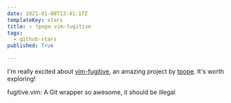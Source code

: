 ```yaml
---
date: 2021-01-08T13:41:17Z
templateKey: stars
title: ⭐ tpope vim-fugitive
tags:
  - github-stars
published: True

---
```


I'm really excited about [vim-fugitive](https://github.com/tpope/vim-fugitive), an amazing project by [tpope](https://github.com/tpope). It's worth exploring!

fugitive.vim: A Git wrapper so awesome, it should be illegal
